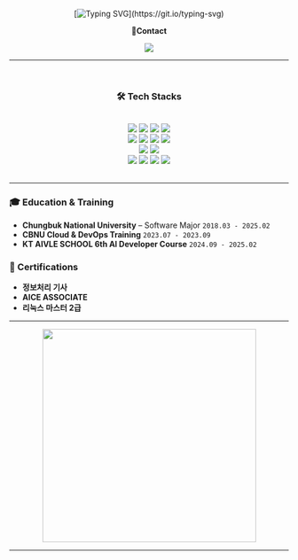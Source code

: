 <div align="center">
  
[![Typing SVG](https://readme-typing-svg.demolab.com?font=Fira+Code&weight=700&size=30&pause=1000&width=435&lines=This+is+JReal2's+Github!)](https://git.io/typing-svg)
<p align='center'><strong>📧Contact</strong></p>
<p align='center'>
  <!-- gmail -->
  <img src="https://img.shields.io/badge/dlwjdfuf99@gmail.com-EA4335?style=flat-square&logo=gmail&logoColor=white"/>
</p>
</div>

---

<div align="center">

<br>
  
### 🛠 Tech Stacks
  
<br>
  
<img src="https://img.shields.io/badge/-JAVA-007396?style=flat-square&logo=java&logoColor=white">
<img src="https://img.shields.io/badge/-Spring Boot-6DB33F?style=flat-square&logo=SpringBoot&logoColor=white"/>
<img src="https://img.shields.io/badge/MySQL-4479A1?style=flat-square&logo=MySQL&logoColor=white"/>
<img src="https://img.shields.io/badge/python-%233776AB.svg?&style=flat-square&logo=python&logoColor=white" />
<br>
<img src="https://img.shields.io/badge/html5-%23E34F26.svg?&style=flat-square&logo=html5&logoColor=white" />
<img src="https://img.shields.io/badge/css3-%231572B6.svg?&style=flat-square&logo=css3&logoColor=white" />
<img src="https://img.shields.io/badge/javascript-%23F7DF1E.svg?&style=flat-square&logo=javascript&logoColor=black" />
<img src="https://img.shields.io/badge/react-%2361DAFB.svg?&style=flat-square&logo=react&logoColor=black" />
<br>
<img src="https://img.shields.io/badge/git-%23F05032.svg?&style=flat-square&logo=git&logoColor=white" />
<img src="https://img.shields.io/badge/notion-%23000000.svg?&style=flat-square&logo=notion&logoColor=white" />
<br>
<img src="https://img.shields.io/badge/Amazon AWS-232F3E?style=flat-square&logo=Amazon AWS&logoColor=white"/> 
<img src="https://img.shields.io/badge/Ubuntu-E98020?style=flat-square&logo=Ubuntu&logoColor=white"/> 
<img src="https://img.shields.io/badge/Docker-2496ED?style=flat-square&logo=Docker&logoColor=white"/>
<img src="https://img.shields.io/badge/Microsoft%20Azure-0089D6?style=flat-square&logo=Microsoft%20Azure&logoColor=white"/>
<br>

<br>
   
</div>

---

### 🎓 Education & Training

- **Chungbuk National University** – Software Major `2018.03 - 2025.02`
- **CBNU Cloud & DevOps Training** `2023.07 - 2023.09`
- **KT AIVLE SCHOOL 6th AI Developer Course** `2024.09 - 2025.02`

### 📜 Certifications

- **정보처리 기사**
- **AICE ASSOCIATE**
- **리눅스 마스터 2급**

---

<div align="center">
    <a href="https://github.com/anuraghazra/github-readme-stats" title="Go to Source">
      <img align="center" width=385 src="https://github-readme-stats.vercel.app/api?username=JReal2&show_icons=true&theme=dark&hide_border=true&bg_color=0d1117&icon_color=ffffff&text_color=ffffff&title_color=539bf500e6fe\&rank_icon=github" />
    </a>
</div>


---

<br>



<!--
**JReal2/JReal2** is a ✨ _special_ ✨ repository because its `README.md` (this file) appears on your GitHub profile.

Here are some ideas to get you started:

- 🔭 I’m currently working on ...
- 🌱 I’m currently learning ...
- 👯 I’m looking to collaborate on ...
- 🤔 I’m looking for help with ...
- 💬 Ask me about ...
- 📫 How to reach me: ...
- 😄 Pronouns: ...
- ⚡ Fun fact: ...
-->
